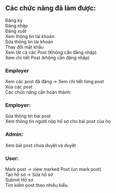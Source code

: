 <h2>Các chức năng đã làm được:</h2>
Đăng ký <br>
Đăng nhập <br>
Đăng xuất <br>
Xem thông tin tài khoản <br> 
Sửa thông tin tài khoản <br>
Thay đổi mật khẩu<br>
Xem tất cả các Post (Không cần đăng nhập)<br>
Xem chi tiết Post (không cần đăng nhập)<br>
<h3>Employer</h3>
Xem các post đã đăng -> Xem chi tiết từng post<br>
Xóa các post<br>
Các chức năng cần hoàn thành:
<h3>Employer:</h3>
Sửa thông tin bài post <br>
Xem thông tin người nộp hồ sơ cho bài post của họ<br>
<h3>Admin: </h3>
Xem bài post chưa duyệt và duyệt<br>
<h3>User: </h3>
Mark post -> view marked Post (un mark post)<br>
Tạo hồ sơ -> Sửa hồ sơ<br>
Submit Hồ sơ <br>
Tìm kiếm post theo nhiều kiểu.<br>
